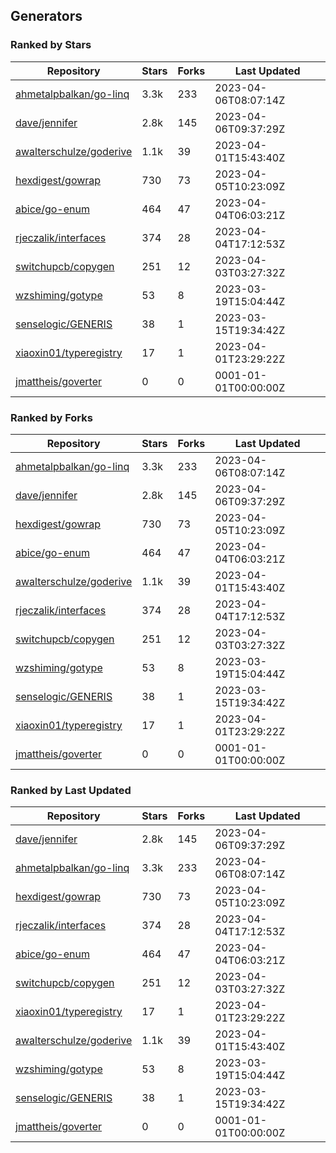 ## Generators

### Ranked by Stars

| Repository | Stars | Forks | Last Updated |
|------------|-------|-------|--------------|
| [ahmetalpbalkan/go-linq](https://github.com/ahmetalpbalkan/go-linq) | 3.3k | 233 | 2023-04-06T08:07:14Z |
| [dave/jennifer](https://github.com/dave/jennifer) | 2.8k | 145 | 2023-04-06T09:37:29Z |
| [awalterschulze/goderive](https://github.com/awalterschulze/goderive) | 1.1k | 39 | 2023-04-01T15:43:40Z |
| [hexdigest/gowrap](https://github.com/hexdigest/gowrap) | 730 | 73 | 2023-04-05T10:23:09Z |
| [abice/go-enum](https://github.com/abice/go-enum) | 464 | 47 | 2023-04-04T06:03:21Z |
| [rjeczalik/interfaces](https://github.com/rjeczalik/interfaces) | 374 | 28 | 2023-04-04T17:12:53Z |
| [switchupcb/copygen](https://github.com/switchupcb/copygen) | 251 | 12 | 2023-04-03T03:27:32Z |
| [wzshiming/gotype](https://github.com/wzshiming/gotype) | 53 | 8 | 2023-03-19T15:04:44Z |
| [senselogic/GENERIS](https://github.com/senselogic/GENERIS) | 38 | 1 | 2023-03-15T19:34:42Z |
| [xiaoxin01/typeregistry](https://github.com/xiaoxin01/typeregistry) | 17 | 1 | 2023-04-01T23:29:22Z |
| [jmattheis/goverter](https://github.com/jmattheis/goverter) | 0 | 0 | 0001-01-01T00:00:00Z |

### Ranked by Forks

| Repository | Stars | Forks | Last Updated |
|------------|-------|-------|--------------|
| [ahmetalpbalkan/go-linq](https://github.com/ahmetalpbalkan/go-linq) | 3.3k | 233 | 2023-04-06T08:07:14Z |
| [dave/jennifer](https://github.com/dave/jennifer) | 2.8k | 145 | 2023-04-06T09:37:29Z |
| [hexdigest/gowrap](https://github.com/hexdigest/gowrap) | 730 | 73 | 2023-04-05T10:23:09Z |
| [abice/go-enum](https://github.com/abice/go-enum) | 464 | 47 | 2023-04-04T06:03:21Z |
| [awalterschulze/goderive](https://github.com/awalterschulze/goderive) | 1.1k | 39 | 2023-04-01T15:43:40Z |
| [rjeczalik/interfaces](https://github.com/rjeczalik/interfaces) | 374 | 28 | 2023-04-04T17:12:53Z |
| [switchupcb/copygen](https://github.com/switchupcb/copygen) | 251 | 12 | 2023-04-03T03:27:32Z |
| [wzshiming/gotype](https://github.com/wzshiming/gotype) | 53 | 8 | 2023-03-19T15:04:44Z |
| [senselogic/GENERIS](https://github.com/senselogic/GENERIS) | 38 | 1 | 2023-03-15T19:34:42Z |
| [xiaoxin01/typeregistry](https://github.com/xiaoxin01/typeregistry) | 17 | 1 | 2023-04-01T23:29:22Z |
| [jmattheis/goverter](https://github.com/jmattheis/goverter) | 0 | 0 | 0001-01-01T00:00:00Z |

### Ranked by Last Updated

| Repository | Stars | Forks | Last Updated |
|------------|-------|-------|--------------|
| [dave/jennifer](https://github.com/dave/jennifer) | 2.8k | 145 | 2023-04-06T09:37:29Z |
| [ahmetalpbalkan/go-linq](https://github.com/ahmetalpbalkan/go-linq) | 3.3k | 233 | 2023-04-06T08:07:14Z |
| [hexdigest/gowrap](https://github.com/hexdigest/gowrap) | 730 | 73 | 2023-04-05T10:23:09Z |
| [rjeczalik/interfaces](https://github.com/rjeczalik/interfaces) | 374 | 28 | 2023-04-04T17:12:53Z |
| [abice/go-enum](https://github.com/abice/go-enum) | 464 | 47 | 2023-04-04T06:03:21Z |
| [switchupcb/copygen](https://github.com/switchupcb/copygen) | 251 | 12 | 2023-04-03T03:27:32Z |
| [xiaoxin01/typeregistry](https://github.com/xiaoxin01/typeregistry) | 17 | 1 | 2023-04-01T23:29:22Z |
| [awalterschulze/goderive](https://github.com/awalterschulze/goderive) | 1.1k | 39 | 2023-04-01T15:43:40Z |
| [wzshiming/gotype](https://github.com/wzshiming/gotype) | 53 | 8 | 2023-03-19T15:04:44Z |
| [senselogic/GENERIS](https://github.com/senselogic/GENERIS) | 38 | 1 | 2023-03-15T19:34:42Z |
| [jmattheis/goverter](https://github.com/jmattheis/goverter) | 0 | 0 | 0001-01-01T00:00:00Z |

